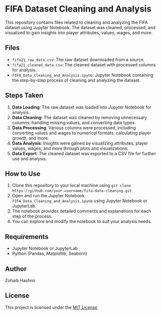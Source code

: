 # FIFA Dataset Cleaning and Analysis

This repository contains files related to cleaning and analyzing the FIFA dataset using Jupyter Notebook. The dataset was cleaned, processed, and visualized to gain insights into player attributes, values, wages, and more.

## Files

- `fifa21_raw_data.csv`: The raw dataset downloaded from a source.
- `fifa21_cleaned_data.csv`: The cleaned dataset with processed columns for analysis.
- `FIFA_Data_Cleaning_and_Analysis.ipynb`: Jupyter Notebook containing the step-by-step process of cleaning and analyzing the dataset.

## Steps Taken

1. **Data Loading**: The raw dataset was loaded into Jupyter Notebook for analysis.
2. **Data Cleaning**: The dataset was cleaned by removing unnecessary columns, handling missing values, and converting data types.
3. **Data Processing**: Various columns were processed, including converting values and wages to numerical formats, calculating player growth, and more.
4. **Data Analysis**: Insights were gained by visualizing attributes, player values, wages, and more through plots and visualizations.
5. **Data Export**: The cleaned dataset was exported to a CSV file for further use and analysis.

## How to Use

1. Clone this repository to your local machine using `git clone https://github.com/your-username/fifa-data-cleaning.git`.
2. Open and run the Jupyter Notebook `FIFA_Data_Cleaning_and_Analysis.ipynb` using Jupyter Notebook or JupyterLab.
3. The notebook provides detailed comments and explanations for each step of the process.
4. You can explore and modify the notebook to suit your analysis needs.

## Requirements

- Jupyter Notebook or JupyterLab
- Python (Pandas, Matplotlib, Seaborn)

## Author

Zohaib Hashmi

## License

This project is licensed under the [MIT License](LICENSE).
